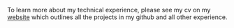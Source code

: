 To learn more about my technical experience, please see my cv on my [website](https://dannyhalawi.me/) which outlines all the projects in my github and all other experience.
